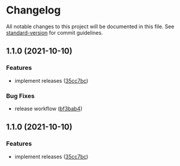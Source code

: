 # Changelog

All notable changes to this project will be documented in this file. See [standard-version](https://github.com/conventional-changelog/standard-version) for commit guidelines.

## 1.1.0 (2021-10-10)


### Features

* implement releases ([35cc7bc](https://github.com/fpetkovski/test-standard-version/commit/35cc7bced9ee3264e81d35a80d2ca5fc5baf8c5d))


### Bug Fixes

* release workflow ([bf3bab4](https://github.com/fpetkovski/test-standard-version/commit/bf3bab44ae309f961fa90ccdd9c802df3371e925))

## 1.1.0 (2021-10-10)


### Features

* implement releases ([35cc7bc](https://github.com/fpetkovski/test-standard-version/commit/35cc7bced9ee3264e81d35a80d2ca5fc5baf8c5d))
